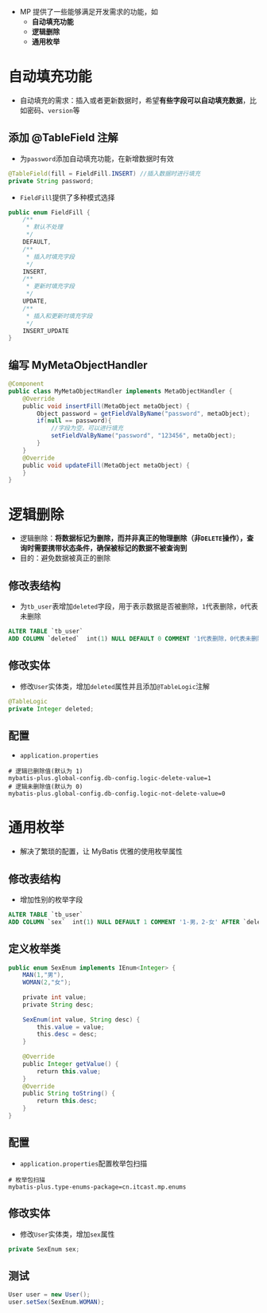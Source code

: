- MP 提供了一些能够满足开发需求的功能，如
  - **自动填充功能**
  - **逻辑删除**
  - **通用枚举**

# 自动填充功能

- 自动填充的需求：插入或者更新数据时，希望**有些字段可以自动填充数据**，比如密码、`version`等

## 添加 @TableField 注解

- 为`password`添加自动填充功能，在新增数据时有效

```java
@TableField(fill = FieldFill.INSERT) //插入数据时进行填充
private String password;
```

- `FieldFill`提供了多种模式选择

```java
public enum FieldFill {
    /**
     * 默认不处理
     */
    DEFAULT,
    /**
     * 插入时填充字段
     */
    INSERT,
    /**
     * 更新时填充字段
     */
    UPDATE,
    /**
     * 插入和更新时填充字段
     */
    INSERT_UPDATE
}
```

## 编写 MyMetaObjectHandler

```java
@Component
public class MyMetaObjectHandler implements MetaObjectHandler {
    @Override
    public void insertFill(MetaObject metaObject) {
        Object password = getFieldValByName("password", metaObject);
        if(null == password){
            //字段为空，可以进行填充
            setFieldValByName("password", "123456", metaObject);
        }
    }
    @Override
    public void updateFill(MetaObject metaObject) {
    }
}
```

# 逻辑删除

- 逻辑删除：**将数据标记为删除，而并非真正的物理删除（非`DELETE`操作），查询时需要携带状态条件，确保被标记的数据不被查询到**
- 目的：避免数据被真正的删除

## 修改表结构

- 为`tb_user`表增加`deleted`字段，用于表示数据是否被删除，`1`代表删除，`0`代表未删除

```sql
ALTER TABLE `tb_user`
ADD COLUMN `deleted`  int(1) NULL DEFAULT 0 COMMENT '1代表删除，0代表未删除' AFTER `version`;
```

## 修改实体

- 修改`User`实体类，增加`deleted`属性并且添加`@TableLogic`注解

```java
@TableLogic
private Integer deleted;
```

## 配置

- `application.properties`

```properties
# 逻辑已删除值(默认为 1)
mybatis-plus.global-config.db-config.logic-delete-value=1
# 逻辑未删除值(默认为 0)
mybatis-plus.global-config.db-config.logic-not-delete-value=0
```

# 通用枚举

- 解决了繁琐的配置，让 MyBatis 优雅的使用枚举属性

## 修改表结构

- 增加性别的枚举字段

```sql
ALTER TABLE `tb_user`
ADD COLUMN `sex`  int(1) NULL DEFAULT 1 COMMENT '1-男，2-女' AFTER `deleted`;
```

## 定义枚举类

```java
public enum SexEnum implements IEnum<Integer> {
    MAN(1,"男"),
    WOMAN(2,"女");
    
    private int value;
    private String desc;
    
    SexEnum(int value, String desc) {
        this.value = value;
        this.desc = desc;
    }
    
    @Override
    public Integer getValue() {
        return this.value;
    }
    @Override
    public String toString() {
        return this.desc;
    }
}
```

## 配置

- `application.properties`配置枚举包扫描

```properties
# 枚举包扫描
mybatis-plus.type-enums-package=cn.itcast.mp.enums
```

## 修改实体

- 修改`User`实体类，增加`sex`属性

```java
private SexEnum sex;
```

## 测试

```java
User user = new User();
user.setSex(SexEnum.WOMAN);
```